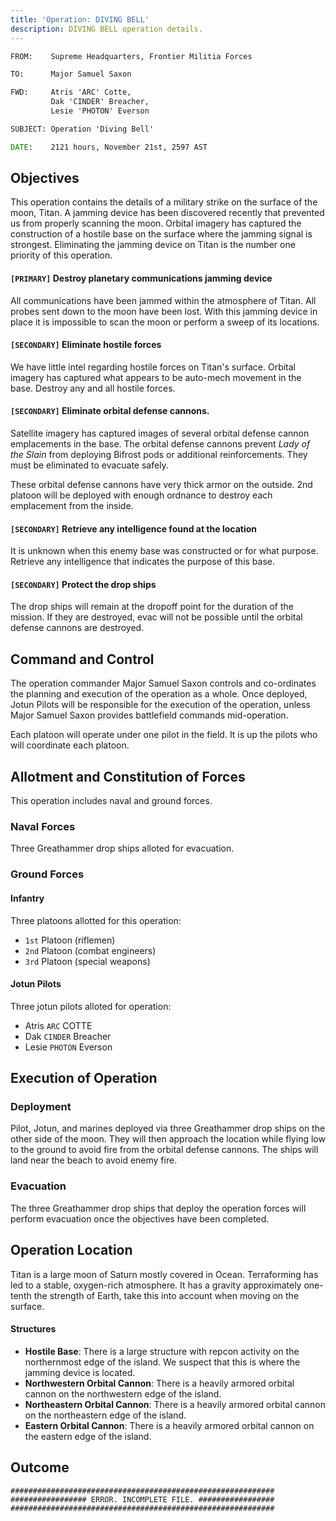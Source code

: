 ```yaml
---
title: 'Operation: DIVING BELL'
description: DIVING BELL operation details.
---
```


```bat
FROM:    Supreme Headquarters, Frontier Militia Forces

TO:      Major Samuel Saxon

FWD:     Atris 'ARC' Cotte,
         Dak 'CINDER' Breacher,
         Lesie 'PHOTON' Everson

SUBJECT: Operation 'Diving Bell'

DATE:    2121 hours, November 21st, 2597 AST
```

## Objectives

This operation contains the details of a military strike on the surface of the moon, Titan. A jamming device has been discovered recently that prevented us from properly scanning the moon. Orbital imagery has captured the construction of a hostile base on the surface where the jamming signal is strongest. Eliminating the jamming device on Titan is the number one priority of this operation.

#### `[PRIMARY]` Destroy planetary communications jamming device

All communications have been jammed within the atmosphere of Titan. All probes sent down to the moon have been lost. With this jamming device in place it is impossible to scan the moon or perform a sweep of its locations.

#### `[SECONDARY]` Eliminate hostile forces

We have little intel regarding hostile forces on Titan's surface. Orbital imagery has captured what appears to be auto-mech movement in the base. Destroy any and all hostile forces.

#### `[SECONDARY]` Eliminate orbital defense cannons.

Satellite imagery has captured images of several orbital defense cannon emplacements in the base. The orbital defense cannons prevent _Lady of the Slain_ from deploying Bifrost pods or additional reinforcements. They must be eliminated to evacuate safely.

These orbital defense cannons have very thick armor on the outside. 2nd platoon will be deployed with enough ordnance to destroy each emplacement from the inside.

#### `[SECONDARY]` Retrieve any intelligence found at the location

It is unknown when this enemy base was constructed or for what purpose. Retrieve any intelligence that indicates the purpose of this base.

#### `[SECONDARY]` Protect the drop ships

The drop ships will remain at the dropoff point for the duration of the mission. If they are destroyed, evac will not be possible until the orbital defense cannons are destroyed.

## Command and Control

The operation commander Major Samuel Saxon controls and co-ordinates the planning and execution of the operation as a whole. Once deployed, Jotun Pilots will be responsible for the execution of the operation, unless Major Samuel Saxon provides battlefield commands mid-operation.

Each platoon will operate under one pilot in the field. It is up the pilots who will coordinate each platoon.

## Allotment and Constitution of Forces

This operation includes naval and ground forces.

### Naval Forces

Three Greathammer drop ships alloted for evacuation.

### Ground Forces

#### Infantry

Three platoons allotted for this operation:

- `1st` Platoon (riflemen)
- `2nd` Platoon (combat engineers)
- `3rd` Platoon (special weapons)

#### Jotun Pilots

Three jotun pilots alloted for operation:

- Atris `ARC` COTTE
- Dak `CINDER` Breacher
- Lesie `PHOTON` Everson

## Execution of Operation

### Deployment

Pilot, Jotun, and marines deployed via three Greathammer drop ships on the other side of the moon. They will then approach the location while flying low to the ground to avoid fire from the orbital defense cannons. The ships will land near the beach to avoid enemy fire.

### Evacuation

The three Greathammer drop ships that deploy the operation forces will perform evacuation once the objectives have been completed.

## Operation Location

Titan is a large moon of Saturn mostly covered in Ocean. Terraforming has led to a stable, oxygen-rich atmosphere. It has a gravity approximately one-tenth the strength of Earth, take this into account when moving on the surface.

#### Structures

- **Hostile Base**: There is a large structure with repcon activity on the northernmost edge of the island. We suspect that this is where the jamming device is located.
- **Northwestern Orbital Cannon**: There is a heavily armored orbital cannon on the northwestern edge of the island.
- **Northeastern Orbital Cannon**: There is a heavily armored orbital cannon on the northeastern edge of the island.
- **Eastern Orbital Cannon**: There is a heavily armored orbital cannon on the eastern edge of the island.

## Outcome

```
###########################################################
################# ERROR. INCOMPLETE FILE. #################
###########################################################
```
